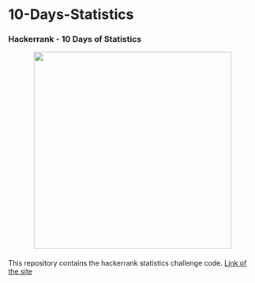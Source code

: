# 10-Days-Statistics

### Hackerrank - 10 Days of Statistics 

<div style='float: center; text-align: center; margin-bottom: 20px'>
  <a href='https://www.hackerrank.com/msgrubler' target="_blank">
  <img width="400px" src="https://blog.hackerrank.com/wp-content/uploads/2017/04/logo_HRwordmark2700x670_2-1.png" />
  </a>
</div>

This repository contains the hackerrank statistics challenge code.
[Link of the site](https://www.hackerrank.com/domains/tutorials/10-days-of-statistics)
